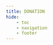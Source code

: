 ```yaml
---
title: DONATION
hide:
    - toc
    - navigation
    - footer
---
```


#

<script type="text/javascript" src="https://cdnjs.buymeacoffee.com/1.0.0/button.prod.min.js" data-name="bmc-button" data-slug="skyantdev" data-color="#5F7FFF" data-emoji="💰"  data-font="Lato" data-text="Donate SkyANT" data-outline-color="#000000" data-font-color="#ffffff" data-coffee-color="#FFDD00" >
    
</script>